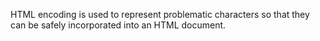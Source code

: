 HTML encoding is used to represent problematic characters so that they can be safely incorporated into an HTML document. 